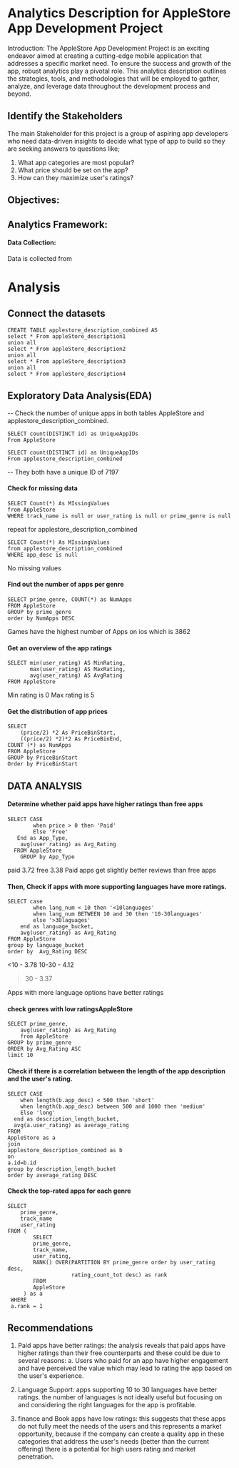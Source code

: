 # Analytics Description for AppleStore App Development Project

Introduction:
The AppleStore App Development Project is an exciting endeavor aimed at creating a cutting-edge mobile application that addresses a specific market need. To ensure the success and growth of the app, robust analytics play a pivotal role. This analytics description outlines the strategies, tools, and methodologies that will be employed to gather, analyze, and leverage data throughout the development process and beyond.

## Identify the Stakeholders
The main Stakeholder for this project is a group of aspiring app developers who need data-driven insights to decide what type of app to build so they are seeking answers to questions like;

1. What app categories are most popular?
2. What price should be set on the app?
3. How can they maximize user's ratings? 

## Objectives:


## Analytics Framework:

#### Data Collection:

Data is collected from 


# Analysis

## Connect the datasets
 
```
CREATE TABLE applestore_description_combined AS
select * From appleStore_description1
union all 
select * From appleStore_description2
union all 
select * From appleStore_description3
union all 
select * From appleStore_description4
```

## Exploratory Data Analysis(EDA)
-- Check the number of unique apps in both tables AppleStore and applestore_description_combined.

```
SELECT count(DISTINCT id) as UniqueAppIDs
From AppleStore
```

```
SELECT count(DISTINCT id) as UniqueAppIDs
From applestore_description_combined
```
-- They both have a unique ID of 7197

#### Check for missing data

```
SELECT Count(*) As MIssingValues
from AppleStore
WHERE track_name is null or user_rating is null or prime_genre is null
```

repeat for applestore_description_combined

```
SELECT Count(*) As MIssingValues
from applestore_description_combined
WHERE app_desc is null 
```
No missing values

#### Find out the number of apps per genre
```
SELECT prime_genre, COUNT(*) as NumApps
FROM AppleStore
GROUP by prime_genre
order by NumApps DESC
```
Games have the highest number of Apps on ios which is 3862

#### Get an overview of the app ratings
```
SELECT min(user_rating) AS MinRating,
       max(user_rating) AS MaxRating,
       avg(user_rating) AS AvgRating
FROM AppleStore
```
Min rating is 0 
Max rating is 5

#### Get the distribution of app prices

```
SELECT
	(price/2) *2 As PriceBinStart,
    ((price/2) *2)*2 As PriceBinEnd,
COUNT (*) as NumApps
FROM AppleStore
GROUP by PriceBinStart
Order by PriceBinStart
```

## DATA ANALYSIS

#### Determine whether paid apps have higher ratings than free apps
```
SELECT CASE
 		when price > 0 then 'Paid'
        Else 'Free'
   End as App_Type,
    avg(user_rating) as Avg_Rating
  FROM AppleStore
    GROUP by App_Type
```
paid 3.72
free 3.38
Paid apps get slightly better reviews than free apps

#### Then, Check if apps with more supporting languages have more ratings.

```
SELECT case 
		when lang_num < 10 then '<10languages'
        when lang_num BETWEEN 10 and 30 then '10-30languages'
    	else '>30laguages'
	end as language_bucket,
	avg(user_rating) as Avg_Rating
FROM AppleStore
group by language_bucket
order by  Avg_Rating DESC
```
<10	- 3.78
10-30	- 4.12
>30	- 3.37

Apps with more language options have better ratings

#### check genres with low ratingsAppleStore

```
SELECT prime_genre, 
	avg(user_rating) as Avg_Rating
    from AppleStore
GROUP by prime_genre
ORDER by Avg_Rating ASC
limit 10
```

#### Check if there is a correlation between the length of the app description and the user's rating.

```
SELECT CASE 
	when length(b.app_desc) < 500 then 'short'
    when length(b.app_desc) between 500 and 1000 then 'medium'
    Else 'long'
  end as description_length_bucket,
  avg(a.user_rating) as average_rating
FROM
AppleStore as a 
join 
applestore_description_combined as b 
on 
a.id=b.id
group by description_length_bucket
order by average_rating DESC
```

#### Check the top-rated apps for each genre

```
SELECT	
	prime_genre,
    track_name
    user_rating
FROM (
		SELECT	
		prime_genre,
    	track_name,
    	user_rating,
  		RANK() OVER(PARTITION BY prime_genre order by user_rating desc, 
                    rating_count_tot desc) as rank
		FROM
  		AppleStore
  	 ) as a 
 WHERE
 a.rank = 1
```

## Recommendations

1. Paid apps have better ratings: the analysis reveals that paid apps have higher ratings than their free counterparts and these could be due to several reasons:
   a. Users who paid for an app have higher engagement and have perceived the value which may lead to rating the app based on the user's experience.

2. Language Support: apps supporting 10 to 30 languages have better ratings. the number of languages is not ideally useful but focusing on and considering the right languages for the app is profitable.

3. finance and Book apps have low ratings: this suggests that these apps do not fully meet the needs of the users and this represents a market opportunity, because if the company can create a quality app in these categories that address the user's needs (better than the current offering) there is a potential for high users rating and market penetration. 
